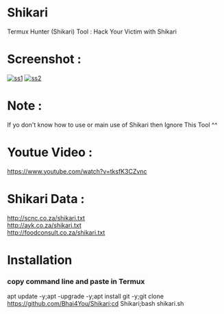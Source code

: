 # Shikari
Termux Hunter (Shikari) Tool : Hack Your Victim with Shikari

# Screenshot :
<a href="https://ibb.co/1sjMwKF"><img src="https://i.ibb.co/1sjMwKF/ss1.jpg" alt="ss1" border="0"></a>
<a href="https://ibb.co/YPg0dp7"><img src="https://i.ibb.co/YPg0dp7/ss2.jpg" alt="ss2" border="0"></a>

# Note :
If yo don't know how to use or main use of Shikari then Ignore This Tool ^^

# Youtue Video :
https://www.youtube.com/watch?v=tksfK3CZvnc

# Shikari Data :
http://scnc.co.za/shikari.txt<br>
http://ayk.co.za/shikari.txt<br>
http://foodconsult.co.za/shikari.txt<br>

# Installation
### copy command line and paste in Termux
 apt update -y;apt -upgrade -y;apt install git -y;git clone https://github.com/Bhai4You/Shikari;cd Shikari;bash shikari.sh
